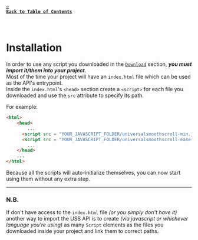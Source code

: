 #### <a href = "https://github.com/CristianDavideConte/universalSmoothScroll#table-of-contents"><code>&#8678; Back to Table of Contents</code></a>
<br/>

# Installation
In order to use any script you downloaded in the [`Download`](./Download.md) section, ***you must import it/them into your project***. <br/>
Most of the time your project will have an `index.html` file which can be used as the API's entrypoint. <br/>
Inside the `index.html`'s `<head>` section create a `<script>` for each file you downloaded and use the `src` attribute to specify its path. <br/>  

For example: <br/>
```html
<html>
    <head>
        ...
      <script src = "YOUR_JAVASCRIPT_FOLDER/universalsmoothscroll-min.js"></script>
      <script src = "YOUR_JAVASCRIPT_FOLDER/universalsmoothscroll-ease-functions-min.js"></script> <!-- optional -->
        ...
    </head>
    ...
</html>
```

Because all the scripts will auto-initialize themselves, you can now start using them without any extra step.

---

### N.B. 
If don't have access to the `index.html` file _(or you simply don't have it)_ another way to import the USS API is to create _(via javascript or whichever language you're using)_ as many `Script` elements as the files you downloaded inside your project and link them to correct paths. <br/>
